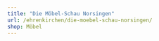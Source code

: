 ```yaml
---
title: "Die Möbel-Schau Norsingen"
url: /ehrenkirchen/die-moebel-schau-norsingen/
shop: Möbel
---
```

